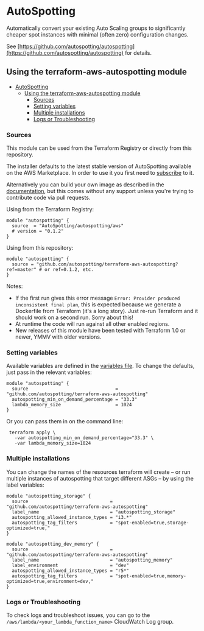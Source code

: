# AutoSpotting

Automatically convert your existing Auto Scaling groups to significantly cheaper spot instances with minimal (often zero) configuration changes.

See [https://github.com/autospotting/autospotting](https://github.com/autospotting/autospotting) for details.

## Using the terraform-aws-autospotting module

- [AutoSpotting](#autospotting)
  - [Using the terraform-aws-autospotting module](#using-the-terraform-aws-autospotting-module)
    - [Sources](#sources)
    - [Setting variables](#setting-variables)
    - [Multiple installations](#multiple-installations)
    - [Logs or Troubleshooting](#logs-or-troubleshooting)

### Sources

This module can be used from the Terraform Registry or directly from this
repository.

The installer defaults to the latest stable version of AutoSpotting available on
the AWS Marketplace. In order to use it you first need to
[subscribe](https://aws.amazon.com/marketplace/pp/prodview-6uj4pruhgmun6) to
it.

Alternatively you can build your own image as described in the
[documentation](https://github.com/AutoSpotting/AutoSpotting/blob/master/CUSTOM_BUILDS.md),
but this comes without any support unless you're trying to contribute code via pull
requests.

Using from the Terraform Registry:

```hcl
module "autospotting" {
  source  = "AutoSpotting/autospotting/aws"
  # version = "0.1.2"
}
```

Using from this repository:

```hcl
module "autospotting" {
  source = "github.com/autospotting/terraform-aws-autospotting?ref=master" # or ref=0.1.2, etc.
}
```

Notes:

- If the first run gives this error message `Error: Provider produced
  inconsistent final plan`, this is expected because we generate a Dockerfile
  from Terraform (it's a long story). Just re-run Terraform and it should work
  on a second run. Sorry about this!
- At runtime the code will run against all other enabled regions.
- New releases of this module have been tested with Terraform 1.0 or newer, YMMV
  with older versions.

### Setting variables

Available variables are defined in the [variables file](variables.tf). To change the defaults, just pass in the relevant variables:

```hcl
module "autospotting" {
  source                                = "github.com/autospotting/terraform-aws-autospotting"
  autospotting_min_on_demand_percentage = "33.3"
  lambda_memory_size                    = 1024
}
```

Or you can pass them in on the command line:

``` shell
 terraform apply \
   -var autospotting_min_on_demand_percentage="33.3" \
   -var lambda_memory_size=1024
```

### Multiple installations

You can change the names of the resources terraform will create – or run multiple instances of autospotting that target different ASGs – by using the label variables:

```hcl
module "autospotting_storage" {
  source                              = "github.com/autospotting/terraform-aws-autospotting"
  label_name                          = "autospotting_storage"
  autospotting_allowed_instance_types = "i3.*"
  autospotting_tag_filters            = "spot-enabled=true,storage-optimized=true,"
}

module "autospotting_dev_memory" {
  source                              = "github.com/autospotting/terraform-aws-autospotting"
  label_name                          = "autospotting_memory"
  label_environment                   = "dev"
  autospotting_allowed_instance_types = "r5*"
  autospotting_tag_filters            = "spot-enabled=true,memory-optimized=true,environment=dev,"
}
```

### Logs or Troubleshooting

To check logs and troubleshoot issues, you can go to the `/aws/lambda/<your_lambda_function_name>` CloudWatch Log group.
